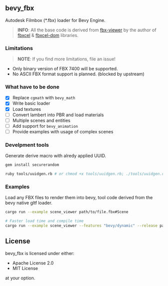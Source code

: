## bevy_fbx

Autodesk Filmbox (*.fbx) loader for Bevy Engine.

> **INFO**: All the base code is derived from [fbx-viewer] by the author of [fbxcel] & [fbxcel-dom] libraries.

### Limitations

> **NOTE**: If you find more limitations, file an issue!

- Only binary version of FBX 7400 will be supported.
- No ASCII FBX format support is planned. (blocked by upstream)

### What have to be done

- [X] Replace `cgmath` with `bevy_math`
- [X] Write basic loader
- [X] Load textures
- [ ] Convert lambert into PBR and load materials
- [ ] Multiple scenes and entities
- [ ] Add support for `bevy_animation`
- [ ] Provide examples with usage of complex scenes

### Develpment tools

Generate derive macro with alredy applied UUID.

```sh
gem install securerandom

ruby tools/uuidgen.rb # or chmod +x tools/uuidgen.rb; ./tools/uuidgen.rb
```

### Examples

Load any FBX files to render them into bevy, tool code derived from the bevy
native gltf loader.

```sh
cargo run --example scene_viewer path/to/file.fbx#Scene

# Faster load time and compile time
cargo run --example scene_viewer --features "bevy/dynamic" --release path/to/file.fbx#Scene
```

## License

bevy_fbx is licensed under either:

- Apache License 2.0
- MIT License

at your option.

[fbxcel]: https://github.com/lo48576/fbxcel/
[fbxcel-dom]: https://github.com/lo48576/fbxcel-dom/
[fbx-viewer]: https://github.com/lo48576/fbx-viewer/
